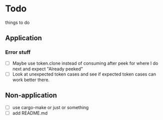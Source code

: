 
# Todo

things to do

## Application

### Error stuff

- [ ] Maybe use token.clone instead of consuming after peek for where I do next and expect "Already peeked"
- [ ] Look at unexpected token cases and see if expected token cases can work better there.

## Non-application

- [ ] use cargo-make or just or something
- [ ] add README.md
